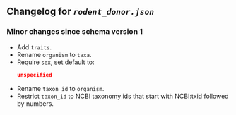 ## Changelog for *`rodent_donor.json`*

### Minor changes since schema version 1

* Add `traits`.
* Rename `organism` to `taxa`.
* Require `sex`, set default to:
    ```json
    unspecified
    ```
* Rename `taxon_id` to `organism`.
* Restrict `taxon_id` to NCBI taxonomy ids that start with NCBI:txid followed by numbers.

